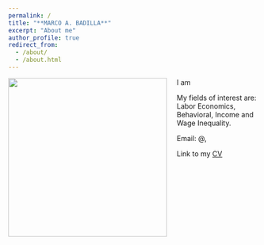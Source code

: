 ```yaml
---
permalink: /
title: "**MARCO A. BADILLA**"
excerpt: "About me"
author_profile: true
redirect_from: 
  - /about/
  - /about.html
---
```


<img class="img-responsive" style="float: left; margin: 0px 20px 20px 0px;" src="/images/image.jpg" width="320"> I am

My fields of interest are: Labor Economics, Behavioral, Income and Wage Inequality.

Email: @, 

Link to my [CV](/files/CV_blank.pdf)  

